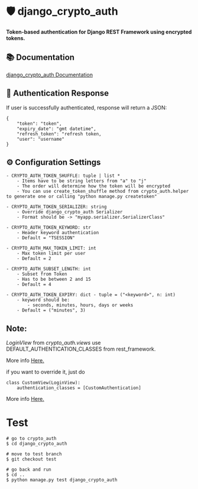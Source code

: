 # 🛡️ django_crypto_auth

**Token-based authentication for Django REST Framework using encrypted tokens.**

## 📚 Documentation

[django_crypto_auth Documentation](https://docs.mhcode.dev)


## 🔐 Authentication Response

If user is successfully authenticated, response will return a JSON:
    
    {
        "token": "token",
        "expiry_date": "gmt datetime",
        "refresh_token": "refresh token,
        "user": "username"
    }
    

## ⚙️ Configuration Settings

    - CRYPTO_AUTH_TOKEN_SHUFFLE: tuple | list *
        - Items have to be string letters from "a" to "j"
        - The order will determine how the token will be encrypted
        - You can use create_token_shuffle method from crypto_auth.helper to generate one or calling "python manage.py createtoken"

    - CRYPTO_AUTH_TOKEN_SERIALIZER: string
        - Override django_crypto_auth Serializer
        - Format should be -> "myapp.serializer.SerializerClass"

    - CRYPTO_AUTH_TOKEN_KEYWORD: str
        - Header keyword authentication
        - Default = "TSESSION"

    - CRYPTO_AUTH_MAX_TOKEN_LIMIT: int
        - Max token limit per user
        - Default = 2

    - CRYPTO_AUTH_SUBSET_LENGTH: int
        - Subset from Token
        - Has to be between 2 and 15
        - Default = 4

    - CRYPTO_AUTH_TOKEN_EXPIRY: dict - tuple = ("<keyword>", n: int)
        - keyword should be:
            - seconds, minutes, hours, days or weeks
        - Default = ("minutes", 3)



## Note:

_LoginVIew_ from *crypto_auth.views* use DEFAULT_AUTHENTICATION_CLASSES from rest_framework.

More info [Here.](https://www.django-rest-framework.org/api-guide/authentication/#api-reference)

if you want to override it, just do
    
    class CustomView(LoginView):
        authentication_classes = [CustomAuthentication]

More info [Here.](https://www.django-rest-framework.org/api-guide/authentication/#custom-authentication)

# Test

    # go to crypto_auth
    $ cd django_crypto_auth

    # move to test branch
    $ git checkout test

    # go back and run
    $ cd ..
    $ python manage.py test django_crypto_auth
